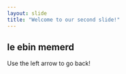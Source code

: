 ```yaml
---
layout: slide
title: "Welcome to our second slide!"
---
```

## le ebin memerd
Use the left arrow to go back!
